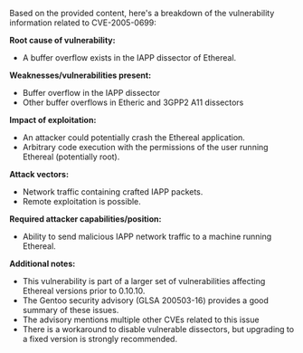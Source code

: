 Based on the provided content, here's a breakdown of the vulnerability information related to CVE-2005-0699:

**Root cause of vulnerability:**
- A buffer overflow exists in the IAPP dissector of Ethereal.

**Weaknesses/vulnerabilities present:**
- Buffer overflow in the IAPP dissector
- Other buffer overflows in Etheric and 3GPP2 A11 dissectors

**Impact of exploitation:**
- An attacker could potentially crash the Ethereal application.
- Arbitrary code execution with the permissions of the user running Ethereal (potentially root).

**Attack vectors:**
- Network traffic containing crafted IAPP packets.
- Remote exploitation is possible.

**Required attacker capabilities/position:**
- Ability to send malicious IAPP network traffic to a machine running Ethereal.

**Additional notes:**
- This vulnerability is part of a larger set of vulnerabilities affecting Ethereal versions prior to 0.10.10.
- The Gentoo security advisory (GLSA 200503-16) provides a good summary of these issues.
- The advisory mentions multiple other CVEs related to this issue
- There is a workaround to disable vulnerable dissectors, but upgrading to a fixed version is strongly recommended.